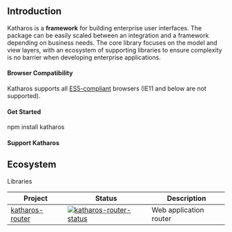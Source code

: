 ## Introduction

Katharos is a **framework** for building enterprise user interfaces. The package can be easily scaled between an integration and a framework depending on business needs. The core library focuses on the model and view layers, with an ecosystem of supporting libraries to ensure complexity is no barrier when developing enterprise applications.

#### Browser Compatibility

Katharos supports all [ES5-compliant](https://kangax.github.io/compat-table/es5/) browsers (IE11 and below are not supported).

#### Get Started

npm install katharos

#### Support Katharos

## Ecosystem

Libraries

| Project           | Status                                               | Description            |
| ----------------- | ---------------------------------------------------- | ---------------------- |
| [katharos-router] | [![katharos-router-status]][katharos-router-package] | Web application router |

[katharos-router]: https://github.com/cnsdetroit/katharos-router
[katharos-router-status]: https://img.shields.io/npm/v/katharos-router.svg
[katharos-router-package]: https://npmjs.com/package/katharos-router
